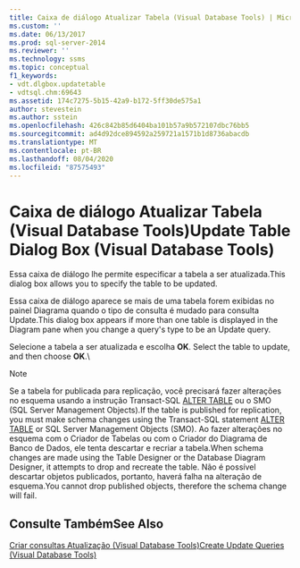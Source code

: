 ```yaml
---
title: Caixa de diálogo Atualizar Tabela (Visual Database Tools) | Microsoft Docs
ms.custom: ''
ms.date: 06/13/2017
ms.prod: sql-server-2014
ms.reviewer: ''
ms.technology: ssms
ms.topic: conceptual
f1_keywords:
- vdt.dlgbox.updatetable
- vdtsql.chm:69643
ms.assetid: 174c7275-5b15-42a9-b172-5ff30de575a1
author: stevestein
ms.author: sstein
ms.openlocfilehash: 426c842b85d6404ba101b57a9b572107dbc76bb5
ms.sourcegitcommit: ad4d92dce894592a259721a1571b1d8736abacdb
ms.translationtype: MT
ms.contentlocale: pt-BR
ms.lasthandoff: 08/04/2020
ms.locfileid: "87575493"
---
```

# <a name="update-table-dialog-box-visual-database-tools"></a><span data-ttu-id="d3167-102">Caixa de diálogo Atualizar Tabela (Visual Database Tools)</span><span class="sxs-lookup"><span data-stu-id="d3167-102">Update Table Dialog Box (Visual Database Tools)</span></span>
  <span data-ttu-id="d3167-103">Essa caixa de diálogo lhe permite especificar a tabela a ser atualizada.</span><span class="sxs-lookup"><span data-stu-id="d3167-103">This dialog box allows you to specify the table to be updated.</span></span>  
  
 <span data-ttu-id="d3167-104">Essa caixa de diálogo aparece se mais de uma tabela forem exibidas no painel Diagrama quando o tipo de consulta é mudado para consulta Update.</span><span class="sxs-lookup"><span data-stu-id="d3167-104">This dialog box appears if more than one table is displayed in the Diagram pane when you change a query's type to be an Update query.</span></span>  
  
 <span data-ttu-id="d3167-105">Selecione a tabela a ser atualizada e escolha **OK**. </span><span class="sxs-lookup"><span data-stu-id="d3167-105">Select the table to update, and then choose **OK**.</span></span>\  
  
> [!NOTE]  
>  <span data-ttu-id="d3167-106">Se a tabela for publicada para replicação, você precisará fazer alterações no esquema usando a instrução Transact-SQL [ALTER TABLE](/sql/t-sql/statements/alter-table-transact-sql) ou o SMO (SQL Server Management Objects).</span><span class="sxs-lookup"><span data-stu-id="d3167-106">If the table is published for replication, you must make schema changes using the Transact-SQL statement [ALTER TABLE](/sql/t-sql/statements/alter-table-transact-sql) or SQL Server Management Objects (SMO).</span></span> <span data-ttu-id="d3167-107">Ao fazer alterações no esquema com o Criador de Tabelas ou com o Criador do Diagrama de Banco de Dados, ele tenta descartar e recriar a tabela.</span><span class="sxs-lookup"><span data-stu-id="d3167-107">When schema changes are made using the Table Designer or the Database Diagram Designer, it attempts to drop and recreate the table.</span></span> <span data-ttu-id="d3167-108">Não é possível descartar objetos publicados, portanto, haverá falha na alteração de esquema.</span><span class="sxs-lookup"><span data-stu-id="d3167-108">You cannot drop published objects, therefore the schema change will fail.</span></span>  
  
## <a name="see-also"></a><span data-ttu-id="d3167-109">Consulte Também</span><span class="sxs-lookup"><span data-stu-id="d3167-109">See Also</span></span>  
 [<span data-ttu-id="d3167-110">Criar consultas Atualização &#40;Visual Database Tools&#41;</span><span class="sxs-lookup"><span data-stu-id="d3167-110">Create Update Queries &#40;Visual Database Tools&#41;</span></span>](visual-database-tools.md)  
  
  

